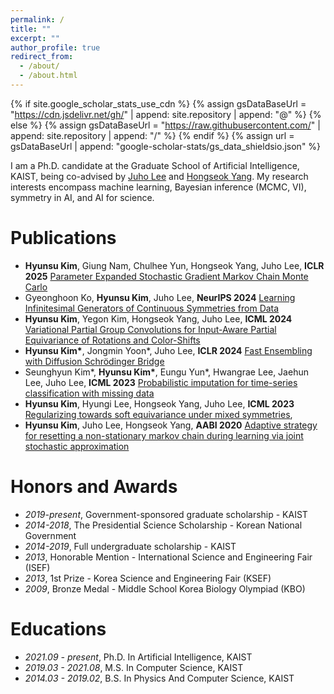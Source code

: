 ```yaml
---
permalink: /
title: ""
excerpt: ""
author_profile: true
redirect_from: 
  - /about/
  - /about.html
---
```


{% if site.google_scholar_stats_use_cdn %}
{% assign gsDataBaseUrl = "https://cdn.jsdelivr.net/gh/" | append: site.repository | append: "@" %}
{% else %}
{% assign gsDataBaseUrl = "https://raw.githubusercontent.com/" | append: site.repository | append: "/" %}
{% endif %}
{% assign url = gsDataBaseUrl | append: "google-scholar-stats/gs_data_shieldsio.json" %}

<span class='anchor' id='about-me'></span>

I am a Ph.D. candidate at the Graduate School of Artificial Intelligence, KAIST, being co-advised by [Juho Lee](https://juho-lee.github.io/) and [Hongseok Yang](https://sites.google.com/view/hongseokyang/home). My research interests encompass machine learning, Bayesian inference (MCMC, VI), symmetry in AI, and AI for science.

# Publications 
- **Hyunsu Kim**, Giung Nam, Chulhee Yun, Hongseok Yang, Juho Lee, **ICLR 2025** [Parameter Expanded Stochastic Gradient Markov Chain Monte Carlo](https://openreview.net/forum?id=exgLs4snap&referrer=%5BAuthor%20Console%5D(%2Fgroup%3Fid%3DICLR.cc%2F2025%2FConference%2FAuthors%23your-submissions))
- Gyeonghoon Ko, **Hyunsu Kim**, Juho Lee, **NeurIPS 2024** [Learning Infinitesimal Generators of Continuous Symmetries from Data](https://neurips.cc/Conferences/2024)
- **Hyunsu Kim**, Yegon Kim, Hongseok Yang, Juho Lee, **ICML 2024** [Variational Partial Group Convolutions for Input-Aware Partial Equivariance of Rotations and Color-Shifts](https://arxiv.org/abs/2407.04271)
- **Hyunsu Kim\***, Jongmin Yoon\*, Juho Lee, **ICLR 2024** [Fast Ensembling with Diffusion Schrödinger Bridge](https://arxiv.org/abs/2404.15814)
- Seunghyun Kim\*, **Hyunsu Kim\***, Eungu Yun\*, Hwangrae Lee, Jaehun Lee, Juho Lee, **ICML 2023** [Probabilistic imputation for time-series classification with missing data](https://arxiv.org/abs/2308.06738)
- **Hyunsu Kim**, Hyungi Lee, Hongseok Yang, Juho Lee, **ICML 2023** [Regularizing towards soft equivariance under mixed symmetries](https://arxiv.org/abs/2306.00356),
- **Hyunsu Kim**, Juho Lee, Hongseok Yang, **AABI 2020** [Adaptive strategy for resetting a non-stationary markov chain during learning via joint stochastic approximation](https://openreview.net/pdf?id=fuHh4CC3-5Z)

# Honors and Awards
- *2019-present*, Government-sponsored graduate scholarship - KAIST
- *2014-2018*, The Presidential Science Scholarship - Korean National Government
- *2014-2019*, Full undergraduate scholarship - KAIST
- *2013*, Honorable Mention - International Science and Engineering Fair (ISEF)
- *2013*, 1st Prize - Korea Science and Engineering Fair (KSEF) 
- *2009*, Bronze Medal - Middle School Korea Biology Olympiad (KBO)

# Educations
- *2021.09 - present*, Ph.D. In Artificial Intelligence, KAIST
- *2019.03 - 2021.08*, M.S. In Computer Science, KAIST
- *2014.03 - 2019.02*, B.S. In Physics And Computer Science, KAIST